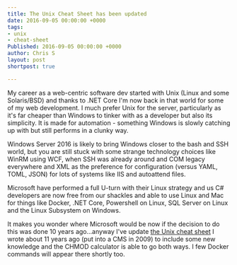 ```yaml
---
title: The Unix Cheat Sheet has been updated
date: 2016-09-05 00:00:00 +0000
tags:
- unix
- cheat-sheet
Published: 2016-09-05 00:00:00 +0000
author: Chris S
layout: post
shortpost: true

---
```

My career as a web-centric software dev started with Unix (Linux and some Solaris/BSD) and thanks to .NET Core I'm now back in that world for some of my web development. I much prefer Unix for the server, particularly as it's far cheaper than Windows to tinker with as a developer but also its simplicity. It is made for automation - something Windows is slowly catching up with but still performs in a clunky way.

Windows Server 2016 is likely to bring Windows closer to the bash and SSH world, but you are still stuck with some strange technology choices like WinRM using WCF, when SSH was already around and COM legacy everywhere and XML as the preference for configuration (versus YAML, TOML, JSON) for lots of systems like IIS and autoattend files.

Microsoft have performed a full U-turn with their Linux strategy and us C# developers are now free from our shackles and able to use Linux and Mac for things like Docker, .NET Core, Powershell on Linux, SQL Server on Linux and the Linux Subsystem on Windows.

It makes you wonder where Microsoft would be now if the decision to do this was done 10 years ago…anyway I've update [the Unix cheat sheet](/tools/unix-cheat-sheet/) I wrote about 11 years ago (put into a CMS in 2009) to include some new knowledge and the CHMOD calculator is able to go both ways. I few Docker commands will appear there shortly too.